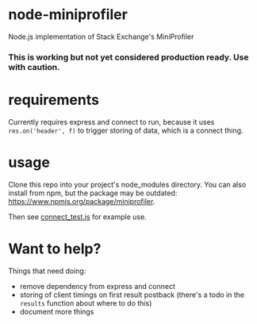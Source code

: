 # node-miniprofiler

Node.js implementation of Stack Exchange's MiniProfiler

### This is working but not yet considered production ready. Use with caution.

# requirements

Currently requires express and connect to run, because it uses `res.on('header', f)` to trigger storing of data, which is a connect thing.

# usage

Clone this repo into your project's node_modules directory. You can also install from npm, but the package may be outdated: https://www.npmjs.org/package/miniprofiler.

Then see [connect_test.js](https://github.com/MiniProfiler/node/blob/master/connect_test.js) for example use.

# Want to help?

Things that need doing:

- remove dependency from express and connect
- storing of client timings on first result postback (there's a todo in the `results` function about where to do this)
- document more things
